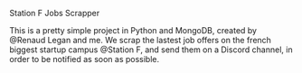 Station F Jobs Scrapper

This is a pretty simple project in Python and MongoDB, created by @Renaud Legan and me.
We scrap the lastest job offers on the french biggest startup campus @Station F, and send them on a Discord channel, in order to be notified as soon as possible.
